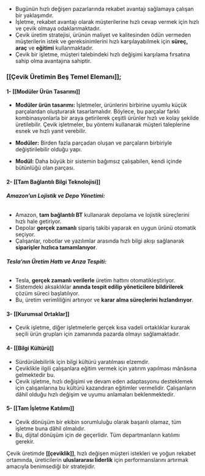 - Bugünün hızlı değişen pazarlarında rekabet avantajı sağlamaya çalışan bir yaklaşımdır.
- İşletme, rekabet avantajı olarak müşterilerine hızlı cevap vermek için hızlı ve çevik olmaya odaklanmaktadır.
- Çevik üretim stratejisi, ürünün maliyet ve kalitesinden ödün vermeden müşterilerin istek ve gereksinimlerini hızlı karşılayabilmek için **süreç, araç** ve **eğitimi** kullanmaktadır.
- Çevik bir işletme, müşteri talebindeki hızlı değişimi karşılama fırsatına sahip olma avantajına sahiptir.

### [[Çevik Üretimin Beş Temel Elemanı]];
#### 1- **[[Modüler Ürün Tasarımı]]**
- **Modüler ürün tasarımı:** İşletmeler, ürünlerini birbirine uyumlu küçük parçalardan oluşturarak tasarlamalıdır. Böylece, bu parçalar farklı kombinasyonlarla bir araya getirilerek çeşitli ürünler hızlı ve kolay şekilde üretilebilir. Çevik işletmeler, bu yöntemi kullanarak müşteri taleplerine esnek ve hızlı yanıt verebilir.

- **Modüler:** Birden fazla parçadan oluşan ve parçaların birbiriyle değiştirilebilir olduğu yapı.
- **Modül:** Daha büyük bir sistemin bağımsız çalışabilen, kendi içinde bütünlüğü olan parçası.
#### 2- **[[Tam Bağlantılı Bilgi Teknolojisi]]**
###### **Amazon’un Lojistik ve Depo Yönetimi:**
- Amazon, **tam bağlantılı BT** kullanarak depolama ve lojistik süreçlerini hızlı hale getiriyor.
- Depolar **gerçek zamanlı** sipariş takibi yaparak en uygun ürünü otomatik seçiyor.
- Çalışanlar, robotlar ve yazılımlar arasında hızlı bilgi akışı sağlanarak **siparişler hızlıca tamamlanıyor**.
###### **Tesla’nın Üretim Hattı ve Arıza Tespiti:**
- Tesla, **gerçek zamanlı verilerle** üretim hattını otomatikleştiriyor.
- Sistemdeki aksaklıklar **anında tespit edilip yöneticilere bildirilerek** çözüm süreci başlatılıyor.
- Bu, üretim verimliliğini artırıyor ve **karar alma süreçlerini hızlandırıyor**.
#### 3- **[[Kurumsal Ortaklar]]**
- Çevik işletme, diğer işletmelerle gerçek kısa vadeli ortaklıklar kurarak seçili ürün grupları için zamanında pazarda olmayı sağlamaktadır.
#### 4- **[[Bilgi Kültürü]]**
- Sürdürülebilirlik için bilgi kültürü yaratılması elzemdir.
- Çeviklikle ilgili çalışanlara eğitim vermek için yatırım yapılması mânâsına gelmektedir bu.
- Çevik işletme, hızlı değişimi ve devam eden adaptasyonu desteklemek için çalışanlarına bu kültürü kazandıran eğitimler vermelidir. Çalışanların dâhil olduğu hızlı değişim ve uyumu anlamaları beklenmektedir.
#### 5- **[[Tam İşletme Katılımı]]**
- Çevik dönüşüm bir ekibin sorumluluğu olarak başarılı olamaz, tüm işletme buna dâhil olmalıdır.
- Bu, dijital dönüşüm için de geçerlidir. Tüm departmanların katılımı gerekir.

Çevik üretimde **[[çeviklik]]**, hızlı değişen müşteri istekleri ve yoğun rekabet ortamında, üreticilerin **uluslararası liderlik** için performanslarını artırmak amacıyla benimsediği bir stratejidir.